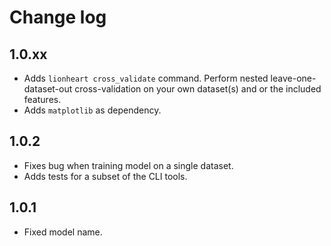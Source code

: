 # Change log

## 1.0.xx

 - Adds `lionheart cross_validate` command. Perform nested leave-one-dataset-out cross-validation on your own dataset(s) and or the included features.
 - Adds `matplotlib` as dependency.

## 1.0.2

 - Fixes bug when training model on a single dataset.
 - Adds tests for a subset of the CLI tools.

## 1.0.1

 - Fixed model name.
